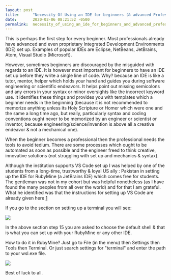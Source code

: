 ```yaml
---
layout: post
title:      "Necessity Of Using an IDE for beginners (& advanced Professionals)"
date:       2020-02-06 08:21:52 -0500
permalink:  necessity_of_using_an_ide_for_beginners_and_advanced_professionals
---
```



This is perhaps the first step for every beginner. Most professionals already have advanced and even proprietary Integrated Development Environments (IDE) set up. Examples of popular IDEs are Eclipse, NetBeans, JetBrains, Atom, Visual Studio (Microsoft). 

However, sometimes beginners are discouraged by the misguided with regards to an IDE. It is however most important for beginners to have an IDE set up before they write a single line of code. Why? because an IDE is like a tutor, mentor, helper which holds your hand and guides you during software engineering or scientific endeavors. It helps point out missing semicolons and any errors in your syntax or minor oversights like the incorrect keyword use. It identifies these things and provides you with templates which a beginner needs in the beginning (because it is not recommended to memorize anything unless its Holy Scripture or Homer which were one and the same a long time ago, but really, particularly syntax and coding conventions ought never to be memorized by an engineer or scientist or inventor, because engineering/science/invention is above all a creative endeavor & not a mechanical one).

When the beginner becomes a professional then the professional needs the tools to avoid tedium. There are some processes which ought to be automated as soon as possible and the engineer freed to think creative, innovative solutions (not struggling with set up and mechanics & syntax).

Although the institution supports VS Code set up I was helped by one of the students from a long-time, trustworthy & loyal US ally : Pakistan in setting up the IDE for RubyMine (a JetBrains IDE) which comes free for students. The gentleman was not in my cohort but was helpful nonetheless (as I have found the many peoples from all over the world) and for that I am grateful. What he identified was that the instructions for setting up VS Code are already given here [1](https://github.com/learn-co-curriculum/wsl-setup)

If you go to the section on setting up a terminal you will see:

![](https://i.ibb.co/47mHvPm/VS-CODE-Setup-Instructions.gif)

In the above section step 15 you are asked to choose the default shell & that is what you can set up with your RubyMine or any other IDE.

How to do it in RubyMine? Just go to File (in the menu) then Settings then Tools then Terminal. Or just search settings for "terminal" and enter the path to your wsl.exe file.  

![](https://i.ibb.co/NLHcXHK/File-Settings-Search-for-Terminal-then-under-tools-Terminal-set-shell-path.gif)

Best of luck to all.


